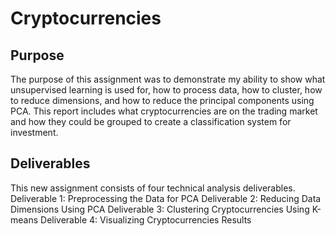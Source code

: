 # Cryptocurrencies
## Purpose

  The purpose of this assignment was to demonstrate my ability to show what unsupervised learning is used for, how to process data, how to cluster, how to reduce dimensions, and how to reduce the principal components using PCA. This report includes what cryptocurrencies are on the trading market and how they could be grouped to create a classification system for investment.
  
## Deliverables

  This new assignment consists of four technical analysis deliverables. 
  Deliverable 1: Preprocessing the Data for PCA
  Deliverable 2: Reducing Data Dimensions Using PCA
  Deliverable 3: Clustering Cryptocurrencies Using K-means
  Deliverable 4: Visualizing Cryptocurrencies Results

